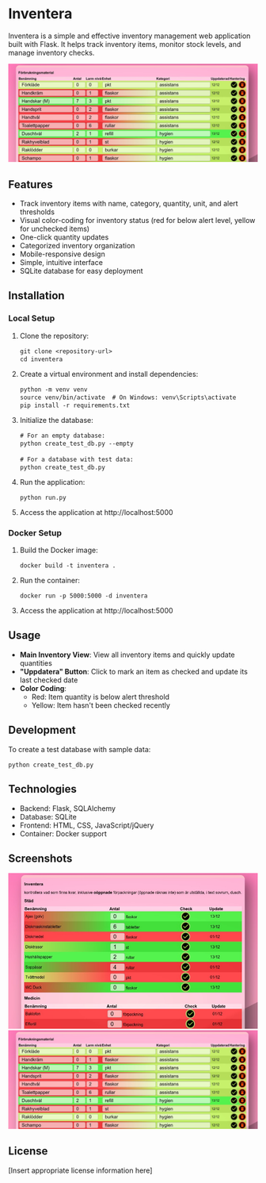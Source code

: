 # Inventera

Inventera is a simple and effective inventory management web application built with Flask. It helps track inventory items, monitor stock levels, and manage inventory checks.

![Inventory Screen](screenshots/inventory.jpg)

## Features

- Track inventory items with name, category, quantity, unit, and alert thresholds
- Visual color-coding for inventory status (red for below alert level, yellow for unchecked items)
- One-click quantity updates
- Categorized inventory organization
- Mobile-responsive design
- Simple, intuitive interface
- SQLite database for easy deployment

## Installation

### Local Setup

1. Clone the repository:
   ```
   git clone <repository-url>
   cd inventera
   ```

2. Create a virtual environment and install dependencies:
   ```
   python -m venv venv
   source venv/bin/activate  # On Windows: venv\Scripts\activate
   pip install -r requirements.txt
   ```

3. Initialize the database:
   ```
   # For an empty database:
   python create_test_db.py --empty
   
   # For a database with test data:
   python create_test_db.py
   ```

4. Run the application:
   ```
   python run.py
   ```

5. Access the application at http://localhost:5000

### Docker Setup

1. Build the Docker image:
   ```
   docker build -t inventera .
   ```

2. Run the container:
   ```
   docker run -p 5000:5000 -d inventera
   ```

3. Access the application at http://localhost:5000

## Usage

- **Main Inventory View**: View all inventory items and quickly update quantities
- **"Uppdatera" Button**: Click to mark an item as checked and update its last checked date
- **Color Coding**:
  - Red: Item quantity is below alert threshold
  - Yellow: Item hasn't been checked recently

## Development

To create a test database with sample data:
```
python create_test_db.py
```

## Technologies

- Backend: Flask, SQLAlchemy
- Database: SQLite
- Frontend: HTML, CSS, JavaScript/jQuery
- Container: Docker support

## Screenshots

![Home Screen](screenshots/index.jpg)
![Inventory Screen](screenshots/inventory.jpg)

## License

[Insert appropriate license information here]